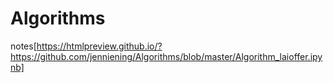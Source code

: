 # Algorithms
notes[https://htmlpreview.github.io/?https://github.com/jenniening/Algorithms/blob/master/Algorithm_laioffer.ipynb]
